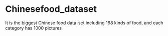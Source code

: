 # Chinesefood_dataset
It is the biggest Chinese food data-set including 168 kinds of food, and each category has 1000 pictures
